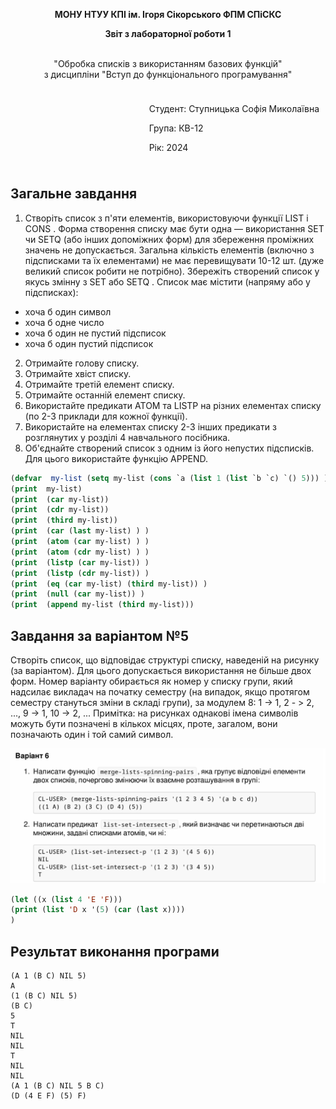 <p align="center"><b>МОНУ НТУУ КПІ ім. Ігоря Сікорського ФПМ СПіСКС</b></p>
<p align="center">
<b>Звіт з лабораторної роботи 1</b>
<p align="center">
<br>"Обробка списків з використанням базових функцій"</br>
з дисципліни "Вступ до функціонального програмування"
</p>

<div style="display: flex; justify-content: flex-end;">
  <div style="border: 0px; padding: 10px;">
    <p>Студент: Ступницька Софія Миколаївна</p>
    <p>Група: КВ-12</p>
    <p>Рік: 2024</p>
  </div>
</div>


## Загальне завдання
1. Створіть список з п'яти елементів, використовуючи функції LIST і CONS . Форма створення списку має бути одна — використання SET чи SETQ (або інших допоміжних форм) для збереження проміжних значень не допускається. Загальна кількість елементів (включно з підсписками та їх елементами) не має перевищувати 10-12 шт. (дуже великий список робити не потрібно). Збережіть створений список у якусь змінну з SET або SETQ . Список має містити (напряму або у підсписках): 
* хоча б один символ 
* хоча б одне число 
* хоча б один не пустий підсписок
* хоча б один пустий підсписок 
2. Отримайте голову списку. 
3. Отримайте хвіст списку. 
4. Отримайте третій елемент списку. 
5. Отримайте останній елемент списку. 
6. Використайте предикати ATOM та LISTP на різних елементах списку (по 2-3 приклади для кожної функції). 
7. Використайте на елементах списку 2-3 інших предикати з розглянутих у розділі 4 навчального посібника. 
8. Об'єднайте створений список з одним із його непустих підсписків. Для цього використайте функцію APPEND. 


```lisp
(defvar  my-list (setq my-list (cons `a (list 1 (list `b `c) `() 5))) )
(print  my-list)
(print  (car my-list))
(print  (cdr my-list))
(print  (third my-list))
(print  (car (last my-list) ) )
(print  (atom (car my-list) ) )
(print  (atom (cdr my-list) ) )
(print  (listp (car my-list)) )
(print  (listp (cdr my-list)) )
(print  (eq (car my-list) (third my-list)) )
(print  (null (car my-list)) )
(print  (append my-list (third my-list)))
```
## Завдання за варіантом №5
Створіть список, що відповідає структурі списку, наведеній на рисунку (за варіантом). Для цього допускається використання не більше двох форм. Номер варіанту обирається як номер у списку групи, який надсилає викладач на початку семестру (на випадок, якщо протягом семестру стануться зміни в складі групи), за модулем 8: 1 -> 1, 2 - > 2, ..., 9 -> 1, 10 -> 2, ... 
Примітка: на рисунках однакові імена символів можуть бути позначені в кількох місцях, проте, загалом, вони позначають один і той самий символ. 
<p align="center">
<img src="lab-6-variant.png">
</p>

```lisp
(let ((x (list 4 'E 'F)))
(print (list 'D x '(5) (car (last x))))
)
```

## Результат виконання програми
```
(A 1 (B C) NIL 5)
A
(1 (B C) NIL 5)
(B C)
5
T
NIL
NIL
T
NIL
NIL
(A 1 (B C) NIL 5 B C)
(D (4 E F) (5) F)
```
